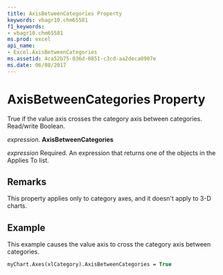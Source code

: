 ```yaml
---
title: AxisBetweenCategories Property
keywords: vbagr10.chm65581
f1_keywords:
- vbagr10.chm65581
ms.prod: excel
api_name:
- Excel.AxisBetweenCategories
ms.assetid: 4ca52b75-036d-0851-c3cd-aa2deca0907e
ms.date: 06/08/2017
---
```



# AxisBetweenCategories Property

True if the value axis crosses the category axis between categories. Read/write Boolean.

 _expression_. **AxisBetweenCategories**

 _expression_ Required. An expression that returns one of the objects in the Applies To list.


## Remarks

This property applies only to category axes, and it doesn't apply to 3-D charts.


## Example

This example causes the value axis to cross the category axis between categories.


```vb
myChart.Axes(xlCategory).AxisBetweenCategories = True
```


